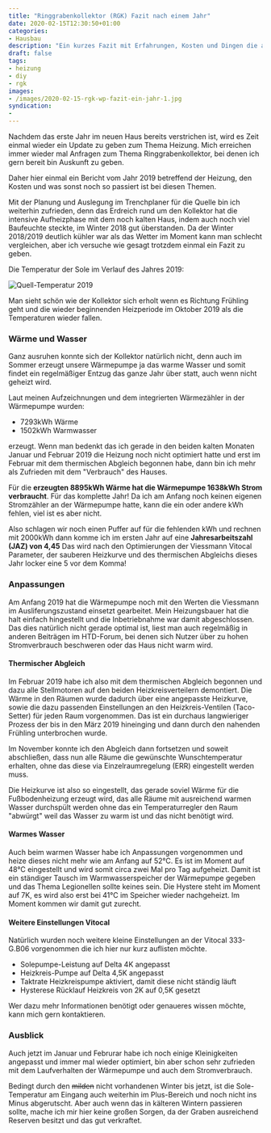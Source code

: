 ```yaml
---
title: "Ringgrabenkollektor (RGK) Fazit nach einem Jahr"
date: 2020-02-15T12:30:50+01:00
categories:
- Hausbau
description: "Ein kurzes Fazit mit Erfahrungen, Kosten und Dingen die angepasst wurden an der Heizung mit einer Wärmepumpe und einem Ringgrabenkollektor als Quelle."
draft: false
tags:
- heizung
- diy
- rgk
images:
- /images/2020-02-15-rgk-wp-fazit-ein-jahr-1.jpg
syndication:
-
---
```


Nachdem das erste Jahr im neuen Haus bereits verstrichen ist, wird es Zeit einmal wieder ein Update zu geben zum Thema Heizung. Mich erreichen immer wieder mal Anfragen zum Thema Ringgrabenkollektor, bei denen ich gern bereit bin Auskunft zu geben.

Daher hier einmal ein Bericht vom Jahr 2019 betreffend der Heizung, den Kosten und was sonst noch so passiert ist bei diesen Themen.

Mit der Planung und Auslegung im Trenchplaner für die Quelle bin ich weiterhin zufrieden, denn das Erdreich rund um den Kollektor hat die intensive Aufheizphase mit dem noch kalten Haus, indem auch noch viel Baufeuchte steckte, im Winter 2018 gut überstanden. Da der Winter 2018/2019 deutlich kühler war als das Wetter im Moment kann man schlecht vergleichen, aber ich versuche wie gesagt trotzdem einmal ein Fazit zu geben.

Die Temperatur der Sole im Verlauf des Jahres 2019:

![Quell-Temperatur 2019](/images/2020-02-15-rgk-wp-fazit-ein-jahr-1.jpg)

Man sieht schön wie der Kollektor sich erholt wenn es Richtung Frühling geht und die wieder beginnenden Heizperiode im Oktober 2019 als die Temperaturen wieder fallen.

### Wärme und Wasser

Ganz ausruhen konnte sich der Kollektor natürlich nicht, denn auch im Sommer erzeugt unsere Wärmepumpe ja das warme Wasser und somit findet ein regelmäßiger Entzug das ganze Jahr über statt, auch wenn nicht geheizt wird.

Laut meinen Aufzeichnungen und dem integrierten Wärmezähler in der Wärmepumpe wurden:

- 7293kWh Wärme
- 1502kWh Warmwasser

erzeugt. Wenn man bedenkt das ich gerade in den beiden kalten Monaten Januar und Februar 2019 die Heizung noch nicht optimiert hatte und erst im Februar mit dem thermischen Abgleich begonnen habe, dann bin ich mehr als Zufrieden mit dem "Verbrauch" des Hauses.

Für die **erzeugten 8895kWh Wärme hat die Wärmepumpe 1638kWh Strom verbraucht**. Für das komplette Jahr! Da ich am Anfang noch keinen eigenen Stromzähler an der Wärmepumpe hatte, kann die ein oder andere kWh fehlen, viel ist es aber nicht.

Also schlagen wir noch einen Puffer auf für die fehlenden kWh und rechnen mit 2000kWh dann komme ich im ersten Jahr auf eine **Jahresarbeitszahl (JAZ) von 4,45** Das wird nach den Optimierungen der Viessmann Vitocal Parameter, der sauberen Heizkurve und des thermischen Abgleichs dieses Jahr locker eine 5 vor dem Komma!

### Anpassungen

Am Anfang 2019 hat die Wärmepumpe noch mit den Werten die Viessmann im Ausliferungszustand einsetzt gearbeitet. Mein Heizungsbauer hat die halt einfach hingestellt und die Inbetriebnahme war damit abgeschlossen. Das dies natürlich nicht gerade optimal ist, liest man auch regelmäßig in anderen Beiträgen im HTD-Forum, bei denen sich Nutzer über zu hohen Stromverbrauch beschweren oder das Haus nicht warm wird.

#### Thermischer Abgleich

Im Februar 2019 habe ich also mit dem thermischen Abgleich begonnen und dazu alle Stellmotoren auf den beiden Heizkreisverteilern demontiert. Die Wärme in den Räumen wurde dadurch über eine angepasste Heizkurve, sowie die dazu passenden Einstellungen an den Heizkreis-Ventilen (Taco-Setter) für jeden Raum vorgenommen. Das ist ein durchaus langwieriger Prozess der bis in den März 2019 hineinging und dann durch den nahenden Frühling unterbrochen wurde.

Im November konnte ich den Abgleich dann fortsetzen und soweit abschließen, dass nun alle Räume die gewünschte Wunschtemperatur erhalten, ohne das diese via Einzelraumregelung (ERR) eingestellt werden muss.

Die Heizkurve ist also so eingestellt, das gerade soviel Wärme für die Fußbodenheizung erzeugt wird, das alle Räume mit ausreichend warmen Wasser durchspült werden ohne das ein Temperaturregler den Raum "abwürgt" weil das Wasser zu warm ist und das nicht benötigt wird.

#### Warmes Wasser

Auch beim warmen Wasser habe ich Anpassungen vorgenommen und heize dieses nicht mehr wie am Anfang auf 52°C. Es ist im Moment auf 48°C eingestellt und wird somit circa zwei Mal pro Tag aufgeheizt. Damit ist ein ständiger Tausch im Warmwasserspeicher der Wärmepumpe gegeben und das Thema Legionellen sollte keines sein. Die Hystere steht im Moment auf 7K, es wird also erst bei 41°C im Speicher wieder nachgeheizt. Im Moment kommen wir damit gut zurecht.

#### Weitere Einstellungen Vitocal

Natürlich wurden noch weitere kleine Einstellungen an der Vitocal 333-G.B06 vorgenommen die ich hier nur kurz auflisten möchte.

- Solepumpe-Leistung auf Delta 4K angepasst
- Heizkreis-Pumpe auf Delta 4,5K angepasst
- Taktrate Heizkreispumpe aktiviert, damit diese nicht ständig läuft
- Hysterese Rücklauf Heizkreis von 2K auf 0,5K gesetzt

Wer dazu mehr Informationen benötigt oder genaueres wissen möchte, kann mich gern kontaktieren.

### Ausblick

Auch jetzt im Januar und Februrar habe ich noch einige Kleinigkeiten angepasst und immer mal wieder optimiert, bin aber schon sehr zufrieden mit dem Laufverhalten der Wärmepumpe und auch dem Stromverbrauch.

Bedingt durch den ~~milden~~ nicht vorhandenen Winter bis jetzt, ist die Sole-Temperatur am Eingang auch weiterhin im Plus-Bereich und noch nicht ins Minus abgerutscht. Aber auch wenn das in kälteren Wintern passieren sollte, mache ich mir hier keine großen Sorgen, da der Graben ausreichend Reserven besitzt und das gut verkraftet.

